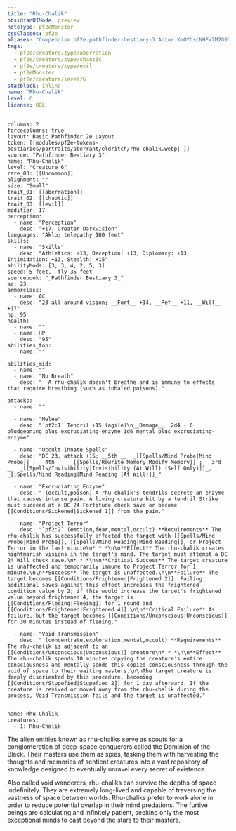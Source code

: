 ```yaml
---
title: "Rhu-Chalik"
obsidianUIMode: preview
noteType: pf2eMonster
cssClasses: pf2e
aliases: "Compendium.pf2e.pathfinder-bestiary-3.Actor.XmOYhscNHFw7M2G0" 
tags:
  - pf2e/creature/type/aberration
  - pf2e/creature/type/chaotic
  - pf2e/creature/type/evil
  - pf2eMonster
  - pf2e/creature/level/6
statblock: inline
name: "Rhu-Chalik"
level: 6
license: OGL
---
```


```statblock
columns: 2
forcecolumns: true
layout: Basic Pathfinder 2e Layout
token: [[modules/pf2e-tokens-bestiaries/portraits/aberrant/eldritch/rhu-chalik.webp| ]]
source: "Pathfinder Bestiary 3"
name: "Rhu-Chalik"
level: "Creature 6"
rare_03: [[Uncommon]]
alignment: ""
size: "Small"
trait_01: [[aberration]]
trait_02: [[chaotic]]
trait_03: [[evil]]
modifier: 17
perception:
  - name: "Perception"
    desc: "+17; Greater Darkvision"
languages: "Aklo; telepathy 100 feet"
skills:
  - name: "Skills"
    desc: "Athletics: +13, Deception: +13, Diplomacy: +13, Intimidation: +13, Stealth: +15"
abilityMods: [3, 3, 4, 2, 5, 3]
speed: 5 feet,  fly 35 feet
sourcebook: "_Pathfinder Bestiary 3_"
ac: 23
armorclass:
  - name: AC
    desc: "23 all-around vision; __Fort__ +14, __Ref__ +11, __Will__ +17"
hp: 95
health:
  - name: ""
  - name: HP
    desc: "95"
abilities_top:
  - name: ""

abilities_mid:
  - name: ""
  - name: "No Breath"
    desc: "  A rhu-chalik doesn't breathe and is immune to effects that require breathing (such as inhaled poisons)."

attacks:
  - name: ""

  - name: "Melee"
    desc: "`pf2:1` Tendril +15 (agile)\n__Damage__  2d4 + 6 bludgeoning plus excruciating-enzyme 1d6 mental plus excruciating-enzyme"

  - name: "Occult Innate Spells"
    desc: "DC 23, attack +15; __5th __  _[[Spells/Mind Probe|Mind Probe]]_; __4th __  _[[Spells/Rewrite Memory|Modify Memory]]_; __3rd __  _[[Spells/Invisibility|Invisibility (At Will) (Self Only)]]_, _[[Spells/Mind Reading|Mind Reading (At Will)]]_"

  - name: "Excruciating Enzyme"
    desc: " (occult,poison) A rhu-chalik's tendrils secrete an enzyme that causes intense pain. A living creature hit by a tendril Strike must succeed at a DC 24 Fortitude check save or become [[Conditions/Sickened|Sickened 1]] from the pain."

  - name: "Project Terror"
    desc: "`pf2:2` (emotion,fear,mental,occult) **Requirements** The rhu-chalik has successfully affected the target with [[Spells/Mind Probe|Mind Probe]], [[Spells/Mind Reading|Mind Reading]], or Project Terror in the last minute\n* * *\n\n**Effect** The rhu-chalik creates nightmarish visions in the target's mind. The target must attempt a DC 24 Will check save.\n* * *\n\n**Critical Success** The target creature is unaffected and temporarily immune to Project Terror for 1 minute.\n\n**Success** The target is unaffected.\n\n**Failure** The target becomes [[Conditions/Frightened|Frightened 2]]. Failing additional saves against this effect increases the frightened condition value by 2; if this would increase the target's frightened value beyond frightened 4, the target is [[Conditions/Fleeing|Fleeing]] for 1 round and [[Conditions/Frightened|Frightened 4]].\n\n**Critical Failure** As failure, but the target becomes [[Conditions/Unconscious|Unconscious]] for 30 minutes instead of fleeing."

  - name: "Void Transmission"
    desc: " (concentrate,exploration,mental,occult) **Requirements** The rhu-chalik is adjacent to an [[Conditions/Unconscious|Unconscious]] creature\n* * *\n\n**Effect** The rhu-chalik spends 10 minutes copying the creature's entire consciousness and mentally sends this copied consciousness through the void of space to their waiting masters.\n\nThe target creature is deeply disoriented by this procedure, becoming [[Conditions/Stupefied|Stupefied 2]] for 1 day afterward. If the creature is revived or moved away from the rhu-chalik during the process, Void Transmission fails and the target is unaffected."
 
```

```encounter-table
name: Rhu-Chalik
creatures:
  - 1: Rhu-Chalik
```



The alien entities known as rhu-chaliks serve as scouts for a conglomeration of deep-space conquerors called the Dominion of the Black. Their masters use them as spies, tasking them with harvesting the thoughts and memories of sentient creatures into a vast repository of knowledge designed to eventually unravel every secret of existence.

Also called void wanderers, rhu-chaliks can survive the depths of space indefinitely. They are extremely long-lived and capable of traversing the vastness of space between worlds. Rhu-chaliks prefer to work alone in order to reduce potential overlap in their mind predations. The furtive beings are calculating and infinitely patient, seeking only the most exceptional minds to cast beyond the stars to their masters.
